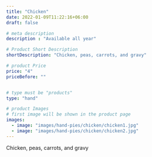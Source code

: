 ```yaml
---
title: "Chicken"
date: 2022-01-09T11:22:16+06:00
draft: false

# meta description
description : "Available all year"

# Product Short Description
shortDescription: "Chicken, peas, carrots, and gravy"

# product Price
price: "4"
priceBefore: ""


# type must be "products"
type: "hand"

# product Images
# first image will be shown in the product page
images:
  - image: "images/hand-pies/chicken/chicken1.jpg"
  - image: "images/hand-pies/chicken/chicken2.jpg"
---
```


Chicken, peas, carrots, and gravy